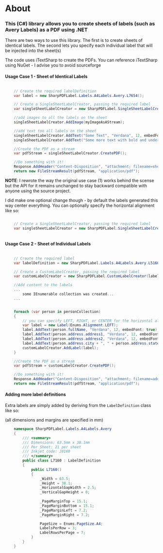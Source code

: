 About
=====

### This (C#) library allows you to create sheets of labels (such as Avery Labels) as a PDF using .NET

There are two ways to use this library. The first is to create sheets of identical labels. The second
lets you specify each individual label that will be injected into the sheet(s)

The code uses iTextSharp to create the PDFs. You can reference iTextSharp using NuGet - I advise you to avoid sourceforge 

#### Usage Case 1 - Sheet of Identical Labels 
```cs

	// Create the required labelDefinition
	var label = new SharpPDFLabel.Labels.A4Labels.Avery.L7654();

	// Create a SingleSheetLabelCreator, passing the required label
	var singleSheetLabelCreator = new SharpPDFLabel.SingleSheetLabelCreator(label);

	//add images to all the labels on the sheet
	singleSheetLabelCreator.AddImage(myImageAsAStream);

	//add text too all labels on the sheet
	singleSheetLabelCreator.AddText("Some Text", "Verdana", 12, embedFont: true);
	singleSheetLabelCreator.AddText("Some more text with bold and underlined text", "Verdana", 12, true, SharpPDFLabel.Enums.FontStyle.BOLD, SharpPDFLabel.Enums.FontStyle.UNDERLINE);

	//Create the PDF as a stream
	var pdfStream = singleSheetLabelCreator.CreatePDF();

	//Do something with it!
	Response.AddHeader("Content-Disposition", "attachment; filename=sheet_of_labels.pdf");
	return new FileStreamResult(pdfStream, "application/pdf");
```

**NOTE**: I rewrote the way the original use case (1) works behind the scense but the API for it remains unchanged to stay backward compatible with anyone using the source project.

I did make one optional change though - by default the labels generated this way center everything. You can optionally specify the horizontal alignment like so:

```cs

	// Create a SingleSheetLabelCreator, passing the required label
	var singleSheetLabelCreator = new SharpPDFLabel.SingleSheetLabelCreator(label, Enums.Alignment.LEFT);
	
```




#### Usage Case 2 - Sheet of Individual Labels 
```cs

	// Create the required label
	var labelDefinition = new SharpPDFLabel.Labels.A4Labels.Avery.L5160();

	// Create a CustomLabelCreator, passing the required label
	var customLabelCreator = new SharpPDFLabel.CustomLabelCreator(label);

	//Add content to the labels
	... 
		some IEnumerable collection was created...
	...


    foreach (var person in personCollection)
    {
		// you can specify LEFT, RIGHT, or CENTER for the horizontal alignment during Label construction
        var label = new Label(Enums.Alignment.LEFT);
        label.AddText(person.fullName, "Verdana", 12, embedFont: true);
        label.AddText(person.address.address1, "Verdana", 12, embedFont: true);
        label.AddText(person.address.address2, "Verdana", 12, embedFont: true);
        label.AddText(person.address.city + ", " + person.address.stateCode + " " + person.address.zipCode, "Verdana", 12, embedFont: true);
        customLabelCreator.AddLabel(label);
    }

	//Create the PDF as a stream
	var pdfStream = customLabelCreator.CreatePDF();

	//Do something with it!
	Response.AddHeader("Content-Disposition", "attachment; filename=address_labels.pdf");
	return new FileStreamResult(pdfStream, "application/pdf");
```

#### Adding more label definitions

Extra labels are simply added by deriving from the `LabelDefinition` class like so:

(all dimensions and margins are specified in mm)
```cs
	namespace SharpPDFLabel.Labels.A4Labels.Avery
	{
		/// <summary>
		/// Dimensions: 63.5mm x 38.1mm 
		/// Per Sheet: 21 per sheet 
		/// Inkjet code: J8160
		/// </summary>
		public class L7160 : LabelDefinition
		{
			public L7160()
			{
				_Width = 63.5;
				_Height = 38.1;
				_HorizontalGapWidth = 2.5;
				_VerticalGapHeight = 0;
				
				_PageMarginTop = 15.1;
				_PageMarginBottom = 15.1;
				_PageMarginLeft = 7.2;
				_PageMarginRight = 7.2;

				PageSize = Enums.PageSize.A4;
				LabelsPerRow = 3;
				LabelRowsPerPage = 7;
			}
		}
	}
```

